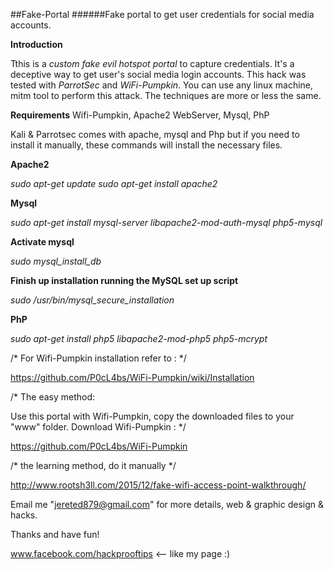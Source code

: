 ##Fake-Portal 
######Fake portal to get user credentials for social media accounts.


**Introduction**

Tthis is a *custom fake evil hotspot portal* to capture credentials. It's a deceptive way to get user's social media login accounts. This hack was tested with *ParrotSec* and *WiFi-Pumpkin*. You can use any linux machine, mitm tool to perform this attack. The techniques are more or less the same.



**Requirements**
Wifi-Pumpkin, Apache2 WebServer, Mysql, PhP


Kali & Parrotsec comes with apache, mysql and Php but if you need to install it manually, these commands will install the necessary files.

**Apache2**

*sudo apt-get update*
*sudo apt-get install apache2*

**Mysql**

*sudo apt-get install mysql-server libapache2-mod-auth-mysql php5-mysql*

**Activate mysql**

*sudo mysql_install_db*
 
**Finish up installation running the MySQL set up script**

*sudo /usr/bin/mysql_secure_installation*
 
**PhP**

*sudo apt-get install php5 libapache2-mod-php5 php5-mcrypt*


/* For Wifi-Pumpkin installation refer to : */

https://github.com/P0cL4bs/WiFi-Pumpkin/wiki/Installation 


/* The easy method: 

Use this portal with Wifi-Pumpkin, copy the downloaded files to your "www" folder. Download Wifi-Pumpkin : */

https://github.com/P0cL4bs/WiFi-Pumpkin



/* the learning method, do it manually */

http://www.rootsh3ll.com/2015/12/fake-wifi-access-point-walkthrough/



Email me "jereted879@gmail.com" for more details, web & graphic design & hacks. 
 


Thanks and have fun!

www.facebook.com/hackprooftips <-- like my page :)



